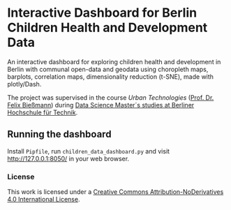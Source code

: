 # Interactive Dashboard for Berlin Children Health and Development Data

An interactive dashboard for exploring children health and development in Berlin with communal open-data and geodata using choropleth maps, barplots, correlation maps, dimensionality reduction (t-SNE), made with plotly/Dash.

The project was supervised in the course _Urban Technologies_ ([Prof. Dr. Felix Bießmann](https://www.digital-future.berlin/en/about-us/professors/prof-dr-felix-biessmann/)) during [Data Science Master´s studies at Berliner Hochschule für Technik](https://projekt.bht-berlin.de/data-science/).

## Running the dashboard
Install `Pipfile`, run `children_data_dashboard.py` and visit http://127.0.0.1:8050/ in your web browser.

### License
This work is licensed under a [Creative Commons Attribution-NoDerivatives 4.0 International License](https://creativecommons.org/licenses/by-nd/4.0/).
